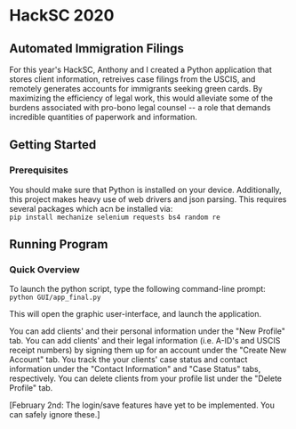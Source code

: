 # HackSC 2020
## Automated Immigration Filings
For this year's HackSC, Anthony and I created a Python application that stores client information, retreives case filings from the USCIS, and remotely generates accounts for immigrants seeking green cards. By maximizing the efficiency of legal work, this would alleviate some of the burdens associated with pro-bono legal counsel -- a role that demands incredible quantities of paperwork and information. 


## Getting Started
### Prerequisites
You should make sure that Python is installed on your device. 
Additionally, this project makes heavy use of web drivers and json parsing. This requires several packages which acn be installed via:<br />
`pip install mechanize selenium requests bs4 random re`


## Running Program
### Quick Overview
To launch the python script, type the following command-line prompt:
`python GUI/app_final.py`

This will open the graphic user-interface, and launch the application. 

You can add clients' and their personal information under the "New Profile" tab.
You can add clients' and their legal information (i.e. A-ID's and USCIS receipt numbers) by signing them up for an account under the "Create New Account" tab. 
You track the your clients' case status and contact information under the "Contact Information" and "Case Status" tabs, respectively. 
You can delete clients from your profile list under the "Delete Profile" tab. 

[February 2nd: The login/save features have yet to be implemented. You can safely ignore these.]



